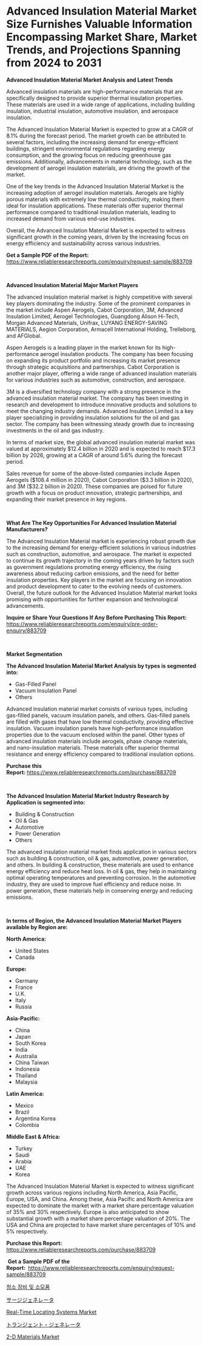 <p><h1>Advanced Insulation Material Market Size Furnishes Valuable Information Encompassing Market Share, Market Trends, and Projections Spanning from 2024 to 2031</h1></p><p><strong>Advanced Insulation Material Market Analysis and Latest Trends</strong></p>
<p><p>Advanced insulation materials are high-performance materials that are specifically designed to provide superior thermal insulation properties. These materials are used in a wide range of applications, including building insulation, industrial insulation, automotive insulation, and aerospace insulation.</p><p>The Advanced Insulation Material Market is expected to grow at a CAGR of 8.1% during the forecast period. The market growth can be attributed to several factors, including the increasing demand for energy-efficient buildings, stringent environmental regulations regarding energy consumption, and the growing focus on reducing greenhouse gas emissions. Additionally, advancements in material technology, such as the development of aerogel insulation materials, are driving the growth of the market.</p><p>One of the key trends in the Advanced Insulation Material Market is the increasing adoption of aerogel insulation materials. Aerogels are highly porous materials with extremely low thermal conductivity, making them ideal for insulation applications. These materials offer superior thermal performance compared to traditional insulation materials, leading to increased demand from various end-use industries.</p><p>Overall, the Advanced Insulation Material Market is expected to witness significant growth in the coming years, driven by the increasing focus on energy efficiency and sustainability across various industries.</p></p>
<p><strong>Get a Sample PDF of the Report:&nbsp;</strong> <a href="https://www.reliableresearchreports.com/enquiry/request-sample/883709">https://www.reliableresearchreports.com/enquiry/request-sample/883709</a></p>
<p>&nbsp;</p>
<p><strong>Advanced Insulation Material Major Market Players</strong></p>
<p><p>The advanced insulation material market is highly competitive with several key players dominating the industry. Some of the prominent companies in the market include Aspen Aerogels, Cabot Corporation, 3M, Advanced Insulation Limited, Aerogel Technologies, Guangdong Alison Hi-Tech, Morgan Advanced Materials, Unifrax, LUYANG ENERGY-SAVING MATERIALS, Aegion Corporation, Armacell International Holding, Trelleborg, and AFGlobal.</p><p>Aspen Aerogels is a leading player in the market known for its high-performance aerogel insulation products. The company has been focusing on expanding its product portfolio and increasing its market presence through strategic acquisitions and partnerships. Cabot Corporation is another major player, offering a wide range of advanced insulation materials for various industries such as automotive, construction, and aerospace.</p><p>3M is a diversified technology company with a strong presence in the advanced insulation material market. The company has been investing in research and development to introduce innovative products and solutions to meet the changing industry demands. Advanced Insulation Limited is a key player specializing in providing insulation solutions for the oil and gas sector. The company has been witnessing steady growth due to increasing investments in the oil and gas industry.</p><p>In terms of market size, the global advanced insulation material market was valued at approximately $12.4 billion in 2020 and is expected to reach $17.3 billion by 2026, growing at a CAGR of around 5.6% during the forecast period.</p><p>Sales revenue for some of the above-listed companies include Aspen Aerogels ($108.4 million in 2020), Cabot Corporation ($3.3 billion in 2020), and 3M ($32.2 billion in 2020). These companies are poised for future growth with a focus on product innovation, strategic partnerships, and expanding their market presence in key regions.</p></p>
<p>&nbsp;</p>
<p><strong>What Are The Key Opportunities For Advanced Insulation Material Manufacturers?</strong></p>
<p><p>The Advanced Insulation Material market is experiencing robust growth due to the increasing demand for energy-efficient solutions in various industries such as construction, automotive, and aerospace. The market is expected to continue its growth trajectory in the coming years driven by factors such as government regulations promoting energy efficiency, the rising awareness about reducing carbon emissions, and the need for better insulation properties. Key players in the market are focusing on innovation and product development to cater to the evolving needs of customers. Overall, the future outlook for the Advanced Insulation Material market looks promising with opportunities for further expansion and technological advancements.</p></p>
<p><strong>Inquire or Share Your Questions If Any Before Purchasing This Report:</strong> <a href="https://www.reliableresearchreports.com/enquiry/pre-order-enquiry/883709">https://www.reliableresearchreports.com/enquiry/pre-order-enquiry/883709</a></p>
<p>&nbsp;</p>
<p><strong>Market Segmentation</strong></p>
<p><strong>The Advanced Insulation Material Market Analysis by types is segmented into:</strong></p>
<p><ul><li>Gas-Filled Panel</li><li>Vacuum Insulation Panel</li><li>Others</li></ul></p>
<p><p>Advanced insulation material market consists of various types, including gas-filled panels, vacuum insulation panels, and others. Gas-filled panels are filled with gases that have low thermal conductivity, providing effective insulation. Vacuum insulation panels have high-performance insulation properties due to the vacuum enclosed within the panel. Other types of advanced insulation materials include aerogels, phase change materials, and nano-insulation materials. These materials offer superior thermal resistance and energy efficiency compared to traditional insulation options.</p></p>
<p><strong>Purchase this Report:&nbsp;</strong><a href="https://www.reliableresearchreports.com/purchase/883709">https://www.reliableresearchreports.com/purchase/883709</a></p>
<p>&nbsp;</p>
<p><strong>The Advanced Insulation Material Market Industry Research by Application is segmented into:</strong></p>
<p><ul><li>Building & Construction</li><li>Oil & Gas</li><li>Automotive</li><li>Power Generation</li><li>Others</li></ul></p>
<p><p>The advanced insulation material market finds application in various sectors such as building & construction, oil & gas, automotive, power generation, and others. In building & construction, these materials are used to enhance energy efficiency and reduce heat loss. In oil & gas, they help in maintaining optimal operating temperatures and preventing corrosion. In the automotive industry, they are used to improve fuel efficiency and reduce noise. In power generation, these materials help in conserving energy and reducing emissions.</p></p>
<p>&nbsp;</p>
<p><strong>In terms of Region, the Advanced Insulation Material Market Players available by Region are:</strong></p>
<p>
    <p> <strong> North America: </strong>
        <ul>
            <li>United States</li>
            <li>Canada</li>
        </ul>
        </p> 
    <p> <strong> Europe: </strong>
        <ul>
            <li>Germany</li>
            <li>France</li>
            <li>U.K.</li>
            <li>Italy</li>
            <li>Russia</li>
        </ul>
        </p> 
    <p> <strong> Asia-Pacific: </strong>
        <ul>
            <li>China</li>
            <li>Japan</li>
            <li>South Korea</li>
            <li>India</li>
            <li>Australia</li>
            <li>China Taiwan</li>
            <li>Indonesia</li>
            <li>Thailand</li>
            <li>Malaysia</li>
        </ul>
        </p> 
    <p> <strong> Latin America: </strong>
        <ul>
            <li>Mexico</li>
            <li>Brazil</li>
            <li>Argentina Korea</li>
            <li>Colombia</li>
        </ul>
        </p> 
    <p> <strong> Middle East & Africa: </strong>
        <ul>
            <li>Turkey</li>
            <li>Saudi</li>
            <li>Arabia</li>
            <li>UAE</li>
            <li>Korea</li>
        </ul>
    </p>
    </p>
<p><p>The Advanced Insulation Material Market is expected to witness significant growth across various regions including North America, Asia Pacific, Europe, USA, and China. Among these, Asia Pacific and North America are expected to dominate the market with a market share percentage valuation of 35% and 30% respectively. Europe is also anticipated to show substantial growth with a market share percentage valuation of 20%. The USA and China are projected to have market share percentages of 10% and 5% respectively.</p></p>
<p><strong>Purchase this Report: </strong><a href="https://www.reliableresearchreports.com/purchase/883709">https://www.reliableresearchreports.com/purchase/883709</a></p>
<p>&nbsp;<strong>Get a Sample PDF of the Report:&nbsp;&nbsp;</strong><a href="https://www.reliableresearchreports.com/enquiry/request-sample/883709">https://www.reliableresearchreports.com/enquiry/request-sample/883709</a></p>
<p><strong></strong></p>
<p><p><a href="https://github.com/bunxhcci35271755/Market-Research-Report-List-1/blob/main/2832522194480.md">청소 장비 및 소모품</a></p><p><a href="https://github.com/hwbcz413288296/Market-Research-Report-List-1/blob/main/6161362194759.md">サージジェネレータ</a></p><p><a href="https://issuu.com/reportprime-2/docs/real-time-locating-systems-market-size-2030.pptx">Real-Time Locating Systems Market</a></p><p><a href="https://github.com/efcvopdgkdx128/Market-Research-Report-List-1/blob/main/8596145194758.md">トランジェント・ジェネレータ</a></p><p><a href="https://github.com/derrinmiltonellis35gcl/Market-Research-Report-List-1/blob/main/2-d-materials-market.md">2-D Materials Market</a></p></p>